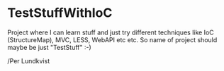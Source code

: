 TestStuffWithIoC
================

Project where I can learn stuff and just try different techniques like IoC (StructureMap), MVC, LESS, WebAPI etc etc.
So name of project should maybe be just "TestStuff" :-)

/Per Lundkvist
